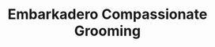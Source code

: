 ---
title: "Embarkadero Compassionate Grooming"
url: /pleasant-hill/embarkadero-compassionate-grooming/
shop: pet grooming
---